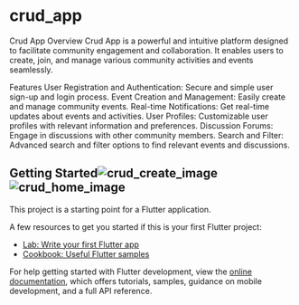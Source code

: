 # crud_app

Crud App
Overview
Crud App is a powerful and intuitive platform designed to facilitate community engagement and collaboration. It enables users to create, join, and manage various community activities and events seamlessly.

Features
User Registration and Authentication: Secure and simple user sign-up and login process.
Event Creation and Management: Easily create and manage community events.
Real-time Notifications: Get real-time updates about events and activities.
User Profiles: Customizable user profiles with relevant information and preferences.
Discussion Forums: Engage in discussions with other community members.
Search and Filter: Advanced search and filter options to find relevant events and discussions.

## Getting Started![crud_create_image](https://github.com/user-attachments/assets/250c842c-036b-4d1a-88ee-7bed72922cf3)![crud_home_image](https://github.com/user-attachments/assets/f2e2bf13-102f-440f-bf81-5da8e7d94c57)



This project is a starting point for a Flutter application.

A few resources to get you started if this is your first Flutter project:

- [Lab: Write your first Flutter app](https://docs.flutter.dev/get-started/codelab)
- [Cookbook: Useful Flutter samples](https://docs.flutter.dev/cookbook)

For help getting started with Flutter development, view the
[online documentation](https://docs.flutter.dev/), which offers tutorials,
samples, guidance on mobile development, and a full API reference.
